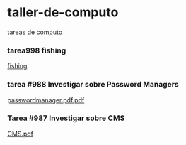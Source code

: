 
# taller-de-computo
tareas de computo


### tarea998 fishing
[fishing](https://drive.google.com/file/d/14SSOADB-i2yJrFTxEX-dPFGkuPVzF5C5/view?usp=sharing)


### tarea #988 Investigar sobre Password Managers
[passwordmanager.pdf.pdf](https://github.com/user-attachments/files/22537874/passwordmanager.pdf.pdf)

### Tarea #987 Investigar sobre CMS
[CMS.pdf](https://github.com/user-attachments/files/22597651/CMS.pdf)

